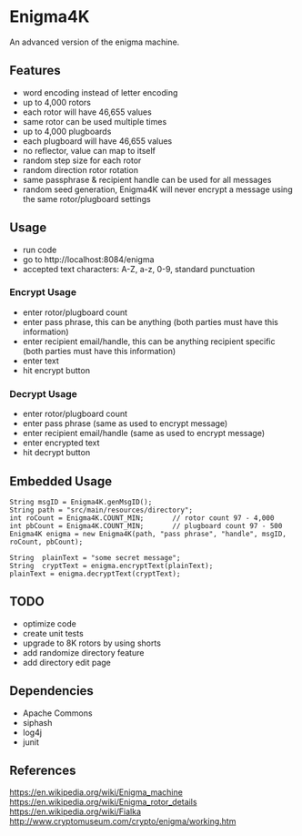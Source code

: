 # Enigma4K
An advanced version of the enigma machine.  
  
## Features
- word encoding instead of letter encoding
- up to 4,000 rotors
- each rotor will have 46,655 values
- same rotor can be used multiple times
- up to 4,000 plugboards
- each plugboard will have 46,655 values
- no reflector, value can map to itself
- random step size for each rotor
- random direction rotor rotation
- same passphrase & recipient handle can be used for all messages
- random seed generation, Enigma4K will never encrypt a message using the same rotor/plugboard settings

## Usage
- run code
- go to http://localhost:8084/enigma
- accepted text characters: A-Z, a-z, 0-9, standard punctuation

### Encrypt Usage
- enter rotor/plugboard count
- enter pass phrase, this can be anything (both parties must have this information)
- enter recipient email/handle, this can be anything recipient specific (both parties must have this information)
- enter text
- hit encrypt button

### Decrypt Usage
- enter rotor/plugboard count
- enter pass phrase (same as used to encrypt message)
- enter recipient email/handle (same as used to encrypt message)
- enter encrypted text
- hit decrypt button

## Embedded Usage
```
String msgID = Enigma4K.genMsgID();
String path = "src/main/resources/directory";
int roCount = Enigma4K.COUNT_MIN;		// rotor count 97 - 4,000
int pbCount = Enigma4K.COUNT_MIN;		// plugboard count 97 - 500
Enigma4K enigma = new Enigma4K(path, "pass phrase", "handle", msgID, roCount, pbCount);

String 	plainText = "some secret message";
String 	cryptText = enigma.encryptText(plainText);
plainText = enigma.decryptText(cryptText);
```

## TODO
- optimize code
- create unit tests
- upgrade to 8K rotors by using shorts
- add randomize directory feature
- add directory edit page

## Dependencies
- Apache Commons
- siphash
- log4j
- junit

## References
https://en.wikipedia.org/wiki/Enigma_machine  
https://en.wikipedia.org/wiki/Enigma_rotor_details  
https://en.wikipedia.org/wiki/Fialka  
http://www.cryptomuseum.com/crypto/enigma/working.htm


